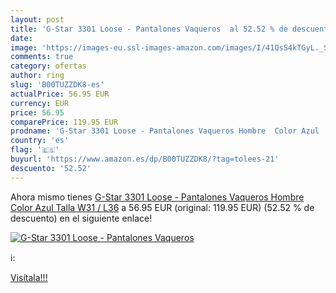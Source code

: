 ```yaml
---
layout: post
title: 'G-Star 3301 Loose - Pantalones Vaqueros  al 52.52 % de descuento'
date: 
image: 'https://images-eu.ssl-images-amazon.com/images/I/41QsS4kTGyL._SL200_.jpg'
comments: true
category: ofertas
author: ring
slug: 'B00TUZZDK8-es'
actualPrice: 56.95 EUR
currency: EUR
price: 56.95
comparePrice: 119.95 EUR
prodname: 'G-Star 3301 Loose - Pantalones Vaqueros Hombre  Color Azul  Talla W31 / L36'
country: 'es'
flag: '🇪🇸'
buyurl: 'https://www.amazon.es/dp/B00TUZZDK8/?tag=tolees-21'
descuento: '52.52'
---
```


Ahora mismo tienes [G-Star 3301 Loose - Pantalones Vaqueros Hombre  Color Azul  Talla W31 / L36](https://www.amazon.es/dp/B00TUZZDK8/?tag=tolees-21) a 56.95 EUR (original: 119.95 EUR) (52.52 %  de descuento) en el siguiente enlace!

[![G-Star 3301 Loose - Pantalones Vaqueros ](https://images-eu.ssl-images-amazon.com/images/I/41QsS4kTGyL._SL200_.jpg)](https://www.amazon.es/dp/B00TUZZDK8/?tag=tolees-21)

ℹ️:


[Visítala!!!](https://www.amazon.es/dp/B00TUZZDK8/?tag=tolees-21)
